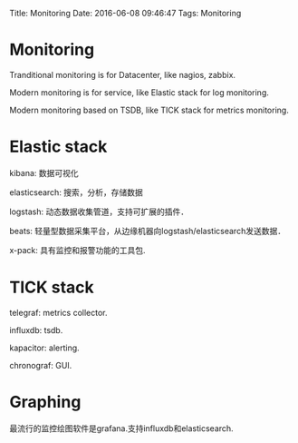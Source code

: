 Title: Monitoring
Date: 2016-06-08 09:46:47
Tags: Monitoring



# Monitoring

Tranditional monitoring is for Datacenter, like nagios, zabbix.

Modern monitoring is for service, like Elastic stack for log monitoring.

Modern monitoring based on TSDB, like TICK stack for metrics monitoring.

# Elastic stack

kibana: 数据可视化

elasticsearch: 搜索，分析，存储数据

logstash: 动态数据收集管道，支持可扩展的插件．

beats: 轻量型数据采集平台，从边缘机器向logstash/elasticsearch发送数据．

x-pack: 具有监控和报警功能的工具包.

# TICK stack

telegraf: metrics collector.

influxdb: tsdb.

kapacitor: alerting.

chronograf: GUI.

# Graphing

最流行的监控绘图软件是grafana.支持influxdb和elasticsearch.

